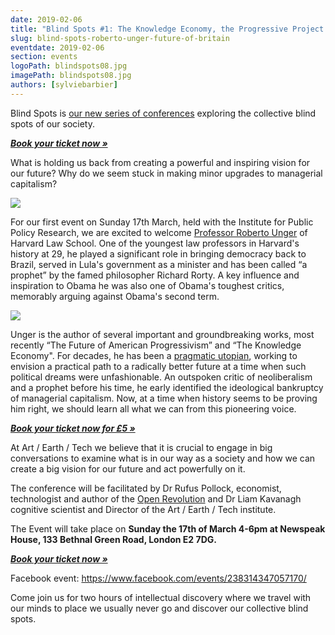 ```yaml
---
date: 2019-02-06
title: "Blind Spots #1: The Knowledge Economy, the Progressive Project and the Future of Britain with Roberto Unger"
slug: blind-spots-roberto-unger-future-of-britain
eventdate: 2019-02-06
section: events
logoPath: blindspots08.jpg
imagePath: blindspots08.jpg
authors: [sylviebarbier]
---
```


Blind Spots is [our new series of conferences][blindspots] exploring the collective blind spots of our society.

***[Book your ticket now &raquo;][book]***

What is holding us back from creating a powerful and inspiring vision for our future? Why do we seem stuck in making minor upgrades to managerial capitalism?

<img src="/images/blindspots08.jpg">

[blindspots]: /institute/blind-spots/
[unger]: http://www.robertounger.com/en/

For our first event on Sunday 17th March, held with the Institute for Public Policy Research, we are excited to welcome [Professor Roberto Unger][unger] of Harvard Law School. One of the youngest law professors in Harvard's history at 29, he played a significant role in bringing democracy back to Brazil, served in Lula's government as a minister and has been called “a prophet” by the famed philosopher Richard Rorty. A key influence and inspiration to Obama he was also one of Obama's toughest critics, memorably arguing against Obama's second term.

<img src="/images/roberto-unger.jpg">

Unger is the author of several important and groundbreaking works, most recently “The Future of American Progressivism” and “The Knowledge Economy". For decades, he has been a [pragmatic utopian][utopian], working to envision a practical path to a radically better future at a time when such political dreams were unfashionable. An outspoken critic of neoliberalism and a prophet before his time, he early identified the ideological bankruptcy of managerial capitalism. Now, at a time when history seems to be proving him right, we should learn all what  we can from this pioneering voice.

[utopian]: /2017/10/20/pragmatic-utopians/

***[Book your ticket now for £5 &raquo;][book]***

At Art / Earth / Tech we believe that it is crucial to engage in big conversations to examine what is in our way as a society and how we can create a big vision for our future and act powerfully on it.

The conference will be facilitated by Dr Rufus Pollock, economist, technologist and author of the [Open Revolution][openrev] and Dr Liam Kavanagh cognitive scientist and Director of the Art / Earth / Tech institute.

The Event will take place on **Sunday the 17th of March 4-6pm at Newspeak House, 133 Bethnal Green Road, London E2 7DG.**

***[Book your ticket now &raquo;][book]***

Facebook event: https://www.facebook.com/events/238314347057170/

Come join us for two hours of intellectual discovery where we travel with our minds to place we usually never go and discover our collective blind spots.


[book]: https://ti.to/art-earth-tech/blind-spots-17-march-2019

[openrev]: https://openrevolution.net/

